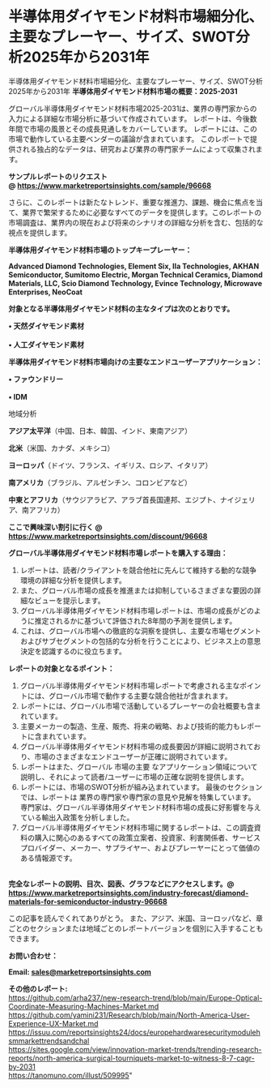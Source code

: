 # 半導体用ダイヤモンド材料市場細分化、主要なプレーヤー、サイズ、SWOT分析2025年から2031年
半導体用ダイヤモンド材料市場細分化、主要なプレーヤー、サイズ、SWOT分析2025年から2031年
<strong><b>半導体用ダイヤモンド材料市場の概要：2025-2031</b></strong>

グローバル半導体用ダイヤモンド材料市場2025-2031は、業界の専門家からの入力による詳細な市場分析に基づいて作成されています。 レポートは、今後数年間で市場の風景とその成長見通しをカバーしています。 レポートには、この市場で動作している主要ベンダーの議論が含まれています。 このレポートで提供される独占的なデータは、研究および業界の専門家チームによって収集されます。

<strong>サンプルレポートのリクエスト @ <a href=https://www.marketreportsinsights.com/sample/96668>https://www.marketreportsinsights.com/sample/96668</a></strong>

さらに、このレポートは新たなトレンド、重要な推進力、課題、機会に焦点を当て、業界で繁栄するために必要なすべてのデータを提供します。このレポートの市場調査は、業界内の現在および将来のシナリオの詳細な分析を含む、包括的な視点を提供します。

<strong>半導体用ダイヤモンド材料市場のトップキープレーヤー：</strong>

<strong>Advanced Diamond Technologies, Element Six, IIa Technologies, AKHAN Semiconductor, Sumitomo Electric, Morgan Technical Ceramics, Diamond Materials, LLC, Scio Diamond Technology, Evince Technology, Microwave Enterprises, NeoCoat</strong>

<strong><b>対象となる半導体用ダイヤモンド材料の主なタイプは次のとおりです。</b></strong>

<strong>• 天然ダイヤモンド素材<br><br>• 人工ダイヤモンド素材</strong>

<strong><b>半導体用ダイヤモンド材料市場向けの主要なエンドユーザーアプリケーション：</b></strong>

<strong>• ファウンドリー<br><br>• IDM</strong>

 地域分析

<strong><b>アジア太平洋</b></strong>（中国、日本、韓国、インド、東南アジア）

<strong><b>北米</b></strong>（米国、カナダ、メキシコ）

<strong><b>ヨーロッパ</b></strong>（ドイツ、フランス、イギリス、ロシア、イタリア）

<strong><b>南アメリカ</b></strong>（ブラジル、アルゼンチン、コロンビアなど）

<strong><b>中東とアフリカ</b></strong>（サウジアラビア、アラブ首長国連邦、エジプト、ナイジェリア、南アフリカ）

<strong>ここで興味深い割引に行く @ <a href=https://www.marketreportsinsights.com/discount/96668>https://www.marketreportsinsights.com/discount/96668</a></strong>

<strong><b>グローバル半導体用ダイヤモンド材料市場レポートを購入する理由：</b></strong>
<ol>
  <li>レポートは、読者/クライアントを競合他社に先んじて維持する動的な競争環境の詳細な分析を提供します。</li>
  <li>また、グローバル市場の成長を推進または抑制しているさまざまな要因の詳細なビューを提示します。</li>
  <li>グローバル半導体用ダイヤモンド材料市場レポートは、市場の成長がどのように推定されるかに基づいて評価された8年間の予測を提供します。</li>
  <li>これは、グローバル市場への徹底的な洞察を提供し、主要な市場セグメントおよびサブセグメントの包括的な分析を行うことにより、ビジネス上の意思決定を認識するのに役立ちます。</li>
</ol>
<strong><b>レポートの対象となるポイント：</b></strong>
<ol>
  <li>グローバル半導体用ダイヤモンド材料市場レポートで考慮される主なポイントには、グローバル市場で動作する主要な競合他社が含まれます。</li>
  <li>レポートには、グローバル市場で活動しているプレーヤーの会社概要も含まれています。</li>
  <li>主要メーカーの製造、生産、販売、将来の戦略、および技術的能力もレポートに含まれています。</li>
  <li>グローバル半導体用ダイヤモンド材料市場の成長要因が詳細に説明されており、市場のさまざまなエンドユーザーが正確に説明されています。</li>
  <li>レポートはまた、グローバル 市場の主要 なアプリケーション領域について説明し、それによって読者/ユーザーに市場の正確な説明を提供します。</li>
  <li>レポートには、市場のSWOT分析が組み込まれています。 最後のセクションでは、レポートは 業界の専門家や専門家の意見や見解を特集しています。 専門家は、グローバル半導体用ダイヤモンド材料市場の成長に好影響を与えている輸出入政策を分析しました。</li>
  <li>グローバル半導体用ダイヤモンド材料市場に関するレポートは、この調査資料の購入に関心のあるすべての政策立案者、投資家、利害関係者、サービスプロバイダー、メーカー、サプライヤー、およびプレーヤーにとって価値のある情報源です。</li>
</ol><br>
<strong>完全なレポートの説明、目次、図表、グラフなどにアクセスします。@ <a href=https://www.marketreportsinsights.com/industry-forecast/diamond-materials-for-semiconductor-industry-96668>https://www.marketreportsinsights.com/industry-forecast/diamond-materials-for-semiconductor-industry-96668</a></strong>

この記事を読んでくれてありがとう。 また、アジア、米国、ヨーロッパなど、章ごとのセクションまたは地域ごとのレポートバージョンを個別に入手することもできます。

<strong><b>お問い合わせ：</b></strong>

<strong>Email: </strong><a href=mailto:sales@marketreportsinsights.com><strong>sales@marketreportsinsights.com</strong></a>

<strong>その他のレポート:</strong>
<br>
<a href=https://github.com/arha237/new-research-trend/blob/main/Europe-Optical-Coordinate-Measuring-Machines-Market.md>https://github.com/arha237/new-research-trend/blob/main/Europe-Optical-Coordinate-Measuring-Machines-Market.md</a>
<br>
<a href=https://github.com/yamini231/Research/blob/main/North-America-User-Experience-UX-Market.md>https://github.com/yamini231/Research/blob/main/North-America-User-Experience-UX-Market.md</a>
<br>
<a href=https://issuu.com/reportsinsights24/docs/europehardwaresecuritymodulehsmmarkettrendsandchal>https://issuu.com/reportsinsights24/docs/europehardwaresecuritymodulehsmmarkettrendsandchal</a>
<br>
<a href=https://sites.google.com/view/innovation-market-trends/trending-research-reports/north-america-surgical-tourniquets-market-to-witness-8-7-cagr-by-2031>https://sites.google.com/view/innovation-market-trends/trending-research-reports/north-america-surgical-tourniquets-market-to-witness-8-7-cagr-by-2031</a>
<br>
<a href=https://tanomuno.com/illust/509995>https://tanomuno.com/illust/509995</a>"
